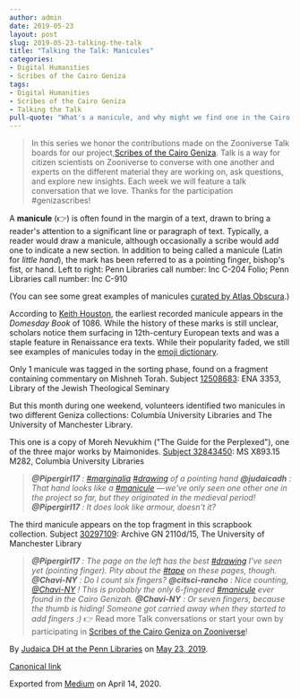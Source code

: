 ```yaml
---
author: admin
date: 2019-05-23
layout: post
slug: 2019-05-23-talking-the-talk
title: "Talking the Talk: Manicules"
categories:
- Digital Humanities
- Scribes of the Cairo Geniza
tags:
- Digital Humanities
- Scribes of the Cairo Geniza
- Talking the Talk
pull-quote: "What's a manicule, and why might we find one in the Cairo Geniza?  In this series we honor the contributions made on the Zooniverse Talk boards for our project, Scribes of the Cairo Geniza."
---
```


> In this series we honor the contributions made on the Zooniverse Talk boards for our project,[Scribes of the Cairo Geniza](https://www.zooniverse.org/projects/judaicadh/scribes-of-the-cairo-geniza). Talk is a way for citizen scientists on Zooniverse to converse with one another and experts on the different material they are working on, ask questions, and explore new insights. Each week we will feature a talk conversation that we love. Thanks for the participation #genizascribes!

A **manicule** (👉) is often found in the margin of a text, drawn to bring a reader's attention to a significant line or paragraph of text. Typically, a reader would draw a manicule, although occasionally a scribe would add one to indicate a new section. In addition to being called a manicule (Latin for _little hand_), the mark has been referred to as a pointing finger, bishop's fist, or hand.
Left to right: Penn Libraries call number: Inc C-204 Folio; Penn Libraries call number: Inc C-910

(You can see some great examples of manicules [curated by Atlas Obscura](https://www.atlasobscura.com/articles/manicules).)

According to [Keith Houston](https://slate.com/human-interest/2013/09/the-manicule-a-hand-with-a-pointing-index-finger-becomes-a-common-marginalia-during-the-renaissance.html), the earliest recorded manicule appears in the _Domesday Book_ of 1086. While the history of these marks is still unclear, scholars notice them surfacing in 12th-century European texts and was a staple feature in Renaissance era texts. While their popularity faded, we still see examples of manicules today in the [emoji dictionary](https://emojipedia.org/white-right-pointing-backhand-index/).

Only 1 manicule was tagged in the sorting phase, found on a fragment containing commentary on Mishneh Torah.
Subject [12508683](https://www.zooniverse.org/projects/judaicadh/scribes-of-the-cairo-geniza/talk/subjects/12508683): ENA 3353, Library of the Jewish Theological Seminary

But this month during one weekend, volunteers identified two manicules in two different Geniza collections: Columbia University Libraries and The University of Manchester Library.

This one is a copy of Moreh Nevukhim ("The Guide for the Perplexed"), one of the three major works by Maimonides.
[Subject 32843450](https://www.zooniverse.org/projects/judaicadh/scribes-of-the-cairo-geniza/talk/subjects/32843450): MS X893.15 M282, Columbia University Libraries
> **_@Pipergirl17_** _:_ [_#marginalia_](https://www.zooniverse.org/projects/judaicadh/scribes-of-the-cairo-geniza/talk/tags/marginalia) [_#drawing_](https://www.zooniverse.org/projects/judaicadh/scribes-of-the-cairo-geniza/talk/tags/drawing) _of a pointing hand_
> **_@judaicadh_** _: That hand looks like a_ [_#manicule_](https://www.zooniverse.org/projects/judaicadh/scribes-of-the-cairo-geniza/talk/tags/manicule) _— we've only seen one other one in the project so far, but they originated in the medieval period!_
> **_@Pipergirl17_** _: It does look like armour, doesn't it?_

The third manicule appears on the top fragment in this scrapbook collection.
Subject [30297109](https://www.zooniverse.org/projects/judaicadh/scribes-of-the-cairo-geniza/talk/subjects/30297109): Archive GN 2110d/15, The University of Manchester Library
> **_@Pipergirl17_** _: The page on the left has the best_ [_#drawing_](https://www.zooniverse.org/projects/judaicadh/scribes-of-the-cairo-geniza/talk/tags/drawing) _I've seen yet (pointing finger). Pity about the_ [_#tape_](https://www.zooniverse.org/projects/judaicadh/scribes-of-the-cairo-geniza/talk/tags/tape) _on these pages, though._
> **_@Chavi-NY_** _: Do I count six fingers?_
> **_@citsci-rancho_** _: Nice counting,_ [_@Chavi-NY_](https://www.zooniverse.org/users/Chavi-NY) _! This is probably the only 6-fingered_ [_#manicule_](https://www.zooniverse.org/projects/judaicadh/scribes-of-the-cairo-geniza/talk/tags/manicle) _ever found in the Cairo Genizah._
> **_@Chavi-NY_** _: Or seven fingers, because the thumb is hiding! Someone got carried away when they started to add fingers :)_
> 👉 Read more Talk conversations or start your own by participating in [Scribes of the Cairo Geniza on Zooniverse](https://www.scribesofthecairogeniza.org/)!

By [Judaica DH at the Penn Libraries](https://medium.com/@judaicadh) on [<time>May 23, 2019</time>](https://medium.com/p/a71c7a9a3df6).

[Canonical link](https://medium.com/@judaicadh/talking-the-talk-manicules-a71c7a9a3df6)

Exported from [Medium](https://medium.com) on April 14, 2020.
